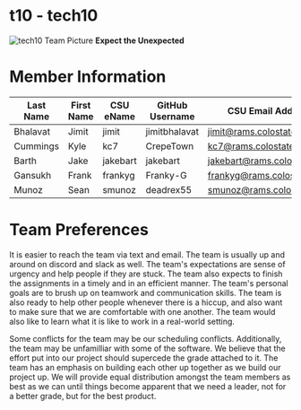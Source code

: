 # t10 - tech10

![tech10 Team Picture](https://github.com/csucs314f20/t10/blob/master/team/images/tech10.png)
 **Expect the Unexpected**

# Member Information

| Last Name | First Name | CSU eName | GitHub Username | CSU Email Address |
| --------- | ---------- | --------- | --------------- | ----------------- |
| Bhalavat | Jimit | jimit | jimitbhalavat | jimit@rams.colostate.edu |
| Cummings | Kyle  | kc7   | CrepeTown     | kc7@rams.colostate.edu   |
| Barth | Jake  | jakebart   | jakebart     | jakebart@rams.colostate.edu   |
| Gansukh | Frank | frankyg | Franky-G | frankyg@rams.colostate.edu |
| Munoz | Sean | smunoz | deadrex55 | smunoz@rams.colostate.edu |

# Team Preferences

It is easier to reach the team via text and email. The team is usually up and around on discord
and slack as well. The team's expectations are sense of urgency and help people if they are stuck.
The team also expects to finish the assignments in a timely and in an efficient manner. The team's
personal goals are to brush up on teamwork and communication skills. The team is also ready to 
help other people whenever there is a hiccup, and also want to make sure that we are comfortable with
one another. The team would also like to learn what it is like to work in a real-world setting.

Some conflicts for the team may be our scheduling conflicts. Additionally, the team may be unfamilliar 
with some of the software. We believe that the effort put into our project should supercede the grade 
attached to it. The team has an emphasis on building each other up together as we build our project
up. We will provide equal distribution amongst the team members as best as we can until things 
become apparent that we need a leader, not for a better grade, but for the best product.
